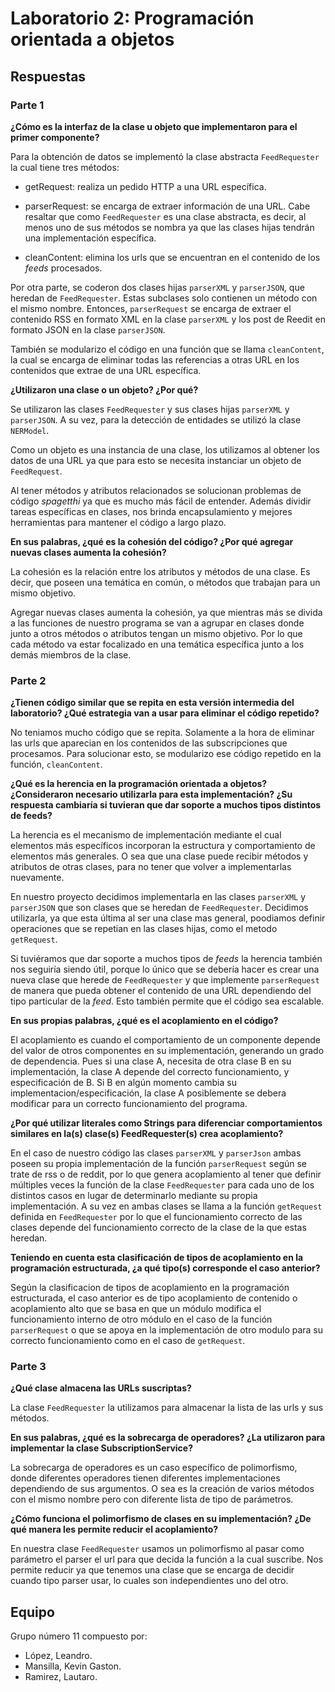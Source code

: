 # Laboratorio 2: Programación orientada a objetos
## Respuestas
### Parte 1

**¿Cómo es la interfaz de la clase u objeto que implementaron para el primer componente?**

Para la obtención de datos se implementó la clase abstracta
`FeedRequester` la cual tiene tres métodos:

- getRequest: realiza un pedido HTTP a una URL específica.

- parserRequest: se encarga de extraer información de una URL. Cabe resaltar que como `FeedRequester` es una clase abstracta, es decir, al menos uno de sus métodos se nombra ya que las clases hijas tendrán una implementación específica.

- cleanContent: elimina los urls que se encuentran en el contenido de los *feeds* procesados.

Por otra parte, se coderon dos clases hijas `parserXML` y `parserJSON`, que heredan de `FeedRequester`. Estas subclases solo contienen un método con el mismo nombre. Entonces, `parserRequest` se encarga de extraer el contenido RSS en formato XML en la clase `parserXML` y los post de Reedit en formato JSON en la clase `parserJSON`.

También se modularizo el código en una función que se llama `cleanContent`, la cual se encarga de eliminar todas las referencias a otras URL en los contenidos que extrae de una URL específica.

**¿Utilizaron una clase o un objeto? ¿Por qué?**

Se utilizaron las clases `FeedRequester` y sus clases hijas `parserXML` y `parserJSON`. A su vez, para la detección de entidades se utilizó la clase `NERModel`.

Como un objeto es una instancia de una clase, los utilizamos al obtener los datos de una URL ya que para esto se necesita instanciar un objeto de `FeedRequest`.

Al tener métodos y atributos relacionados se solucionan problemas de código *spagetthi* ya que es mucho más fácil de entender. Además dividir tareas específicas en clases, nos brinda encapsulamiento y mejores herramientas para mantener el código a largo plazo.

**En sus palabras, ¿qué es la cohesión del código? ¿Por qué agregar nuevas clases aumenta la cohesión?**

La cohesión es la relación entre los atributos y métodos de una clase. Es decir, que poseen una temática en común, o métodos que trabajan para un mismo objetivo.

Agregar nuevas clases aumenta la cohesión, ya que mientras más se divida a las funciones de nuestro programa se van a agrupar en clases donde junto a otros métodos o atributos tengan un mismo objetivo. Por lo que cada método va estar focalizado en una temática específica junto a los demás miembros de la clase.

### Parte 2

**¿Tienen código similar que se repita en esta versión intermedia del laboratorio? ¿Qué estrategia van a usar para eliminar el código repetido?**

No teniamos mucho código que se repita. Solamente a la hora de eliminar las urls que aparecian en los contenidos de las subscripciones que procesamos. Para solucionar esto, se modularizo ese código repetido en la función, `cleanContent`.

**¿Qué es la herencia en la programación orientada a objetos? ¿Consideraron necesario utilizarla para esta implementación? ¿Su respuesta cambiaría si tuvieran que dar soporte a muchos tipos distintos de feeds?**

La herencia es el mecanismo de implementación mediante el cual elementos más específicos incorporan la estructura y comportamiento de elementos más generales. O sea que una clase puede recibir métodos y atributos de otras clases, para no tener que volver a implementarlas nuevamente.

En nuestro proyecto decidimos implementarla en las clases `parserXML` y `parserJSON` que son clases que se heredan de `FeedRequester`. Decidimos utilizarla, ya que esta última al ser una clase mas general, poodiamos definir operaciones que se repetian en las clases hijas, como el metodo `getRequest`.

Si tuviéramos que dar soporte a muchos tipos de *feeds* la herencia también nos seguiría siendo útil, porque lo único que se debería hacer es crear una nueva clase que herede de `FeedRequester` y que implemente `parserRequest` de manera que pueda obtener el contenido de una URL dependiendo del tipo particular de la *feed*. Esto también permite que el código sea escalable.

**En sus propias palabras, ¿qué es el acoplamiento en el código?**

El acoplamiento es cuando el comportamiento de un componente depende del valor de otros componentes en su implementación, generando un grado de dependencia. Pues si una clase A, necesita de otra clase B en su implementación, la clase A depende del correcto funcionamiento, y especificación de B. Si B en algún momento cambia su implementacion/especificación, la clase A posiblemente se debera modificar para un correcto funcionamiento del programa.

**¿Por qué utilizar literales como Strings para diferenciar comportamientos similares en la(s) clase(s) FeedRequester(s) crea acoplamiento?**

En el caso de nuestro código las clases `parserXML` y `parserJson` ambas poseen su propia implementación de la función `parserRequest` según se trate de rss o de reddit, por lo que genera acoplamiento al tener que definir múltiples veces la función de la clase `FeedRequester` para cada uno de los distintos casos en lugar de determinarlo mediante su propia implementación. A su vez en ambas clases se llama a la función `getRequest` definida en `FeedRequester` por lo que el funcionamiento correcto de las clases depende del funcionamiento correcto de la clase de la que estas heredan.

**Teniendo en cuenta esta clasificación de tipos de acoplamiento en la programación estructurada, ¿a qué tipo(s) corresponde el caso anterior?**

Según la clasificacion de tipos de acoplamiento en la programación estructurada, el caso anterior es de tipo acoplamiento de contenido o acoplamiento alto que se basa en que un módulo modifica el funcionamiento interno de otro módulo en el caso de la función `parserRequest` o que se apoya en la implementación de otro modulo para su correcto funcionamiento como en el caso de `getRequest`.

### Parte 3

**¿Qué clase almacena las URLs suscriptas?**

La clase `FeedRequester` la utilizamos para almacenar la lista de las urls y sus métodos.

**En sus palabras, ¿qué es la sobrecarga de operadores? ¿La utilizaron para implementar la clase SubscriptionService?**

La sobrecarga de operadores es un caso específico de polimorfismo, donde diferentes operadores tienen diferentes implementaciones dependiendo de sus argumentos. O sea es la creación de varios métodos con el mismo nombre pero con diferente lista de tipo de parámetros.

**¿Cómo funciona el polimorfismo de clases en su implementación? ¿De qué manera les permite reducir el acoplamiento?**

En nuestra clase `FeedRequester` usamos un polimorfismo al pasar como parámetro el parser el url para que decida la función a la cual suscribe. Nos permite reducir ya que tenemos una clase que se encarga de decidir cuando tipo parser usar, lo cuales son independientes uno del otro.

## Equipo

Grupo número 11 compuesto por:

* López, Leandro.
* Mansilla, Kevin Gaston.
* Ramirez, Lautaro.